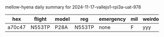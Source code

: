 mellow-hyena daily summary for 2024-11-17-vallejo1-rpi3a-uat-978

|hex|flight|model|reg|emergency|mil|weirdo|
|--|--|--|--|--|--|--|
|a70c47|N553TP|P28A|N553TP|none|F|yyy|
